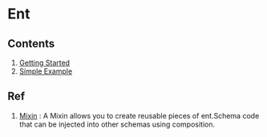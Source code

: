 # Ent

## Contents

1. [Getting Started](getting-started)
1. [Simple Example](simple-example)


## Ref

1. [Mixin](https://entgo.io/docs/schema-mixin) : A Mixin allows you to create reusable pieces of ent.Schema code that can be injected into other schemas using composition.
